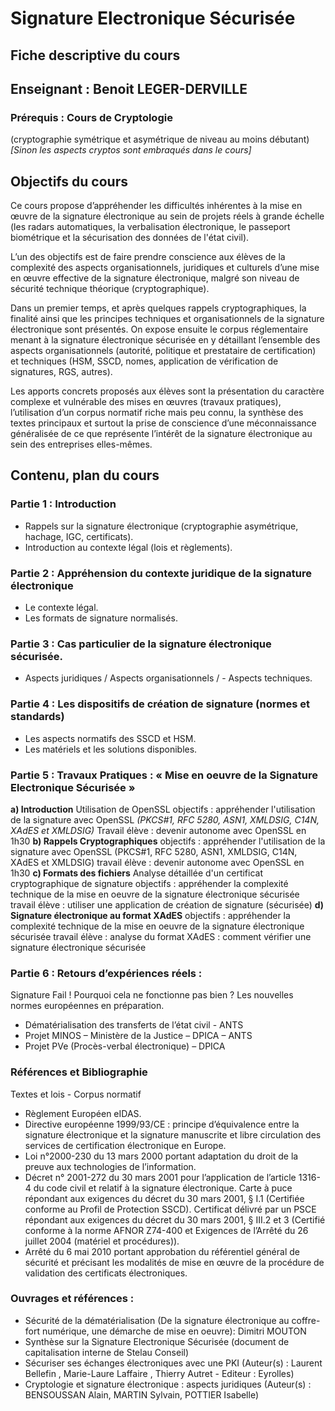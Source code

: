 # Signature Electronique Sécurisée
## Fiche descriptive du cours

## Enseignant : Benoit LEGER-DERVILLE

### Prérequis : Cours de Cryptologie
(cryptographie symétrique et asymétrique de niveau au moins débutant)
*[Sinon les aspects cryptos sont embraqués dans le cours]*

## Objectifs du cours
Ce cours propose d’appréhender les difficultés inhérentes à la mise en œuvre de la signature électronique au sein de projets réels à grande échelle (les radars automatiques, la verbalisation électronique, le passeport biométrique et la sécurisation des données de l'état civil).

L’un des objectifs est de faire prendre conscience aux élèves de la complexité des aspects organisationnels, juridiques et culturels d’une mise en œuvre effective de la signature électronique, malgré son niveau de sécurité technique théorique (cryptographique).

Dans un premier temps, et après quelques rappels cryptographiques, la finalité ainsi que les principes techniques et organisationnels de la signature électronique sont présentés. On expose ensuite le corpus réglementaire menant à la signature électronique sécurisée en y détaillant l’ensemble des aspects organisationnels (autorité, politique et prestataire de certification) et techniques (HSM, SSCD, nomes, application de vérification de signatures, RGS, autres).

Les apports concrets proposés aux élèves sont la présentation du caractère complexe et vulnérable des mises en œuvres (travaux pratiques), l’utilisation d’un corpus normatif riche mais peu connu, la synthèse des textes principaux et surtout la prise de conscience d’une méconnaissance généralisée de ce que représente l’intérêt de la signature électronique au sein des entreprises elles-mêmes.

## Contenu, plan du cours

### Partie 1 : Introduction
- Rappels sur la signature électronique (cryptographie asymétrique, hachage, IGC, certificats).
- Introduction au contexte légal (lois et règlements).

### Partie 2 : Appréhension du contexte juridique de la signature électronique
- Le contexte légal.
- Les formats de signature normalisés.

### Partie 3 : Cas particulier de la signature électronique sécurisée.
- Aspects juridiques / Aspects organisationnels / - Aspects techniques.

### Partie 4 : Les dispositifs de création de signature (normes et standards)
- Les aspects normatifs des SSCD et HSM.
- Les matériels et les solutions disponibles.

### Partie 5 : Travaux Pratiques : « Mise en oeuvre de la Signature Electronique Sécurisée »
**a) Introduction**
Utilisation de OpenSSL
objectifs : appréhender l'utilisation de la signature avec OpenSSL *(PKCS#1, RFC 5280, ASN1, XMLDSIG, C14N, XAdES et XMLDSIG)* Travail élève : devenir autonome avec OpenSSL en 1h30
**b) Rappels Cryptographiques**
objectifs : appréhender l'utilisation de la signature avec OpenSSL
(PKCS#1, RFC 5280, ASN1, XMLDSIG, C14N, XAdES et XMLDSIG)
travail élève : devenir autonome avec OpenSSL en 1h30
**c) Formats des fichiers**
Analyse détaillée d'un certificat cryptographique de signature
objectifs : appréhender la complexité technique de la mise en oeuvre de la signature électronique sécurisée
travail élève : utiliser une application de création de signature (sécurisée)
**d) Signature électronique au format XAdES**
objectifs : appréhender la complexité technique de la mise en oeuvre de la signature électronique sécurisée
travail élève : analyse du format XAdES : comment vérifier une signature électronique sécurisée

### Partie 6 : Retours d’expériences réels :
Signature Fail ! Pourquoi cela ne fonctionne pas bien ? Les nouvelles normes européennes en préparation.
- Dématérialisation des transferts de l’état civil - ANTS
- Projet MINOS – Ministère de la Justice – DPICA – ANTS
- Projet PVe (Procès-verbal électronique) – DPICA

### Références et Bibliographie
Textes et lois - Corpus normatif
- Règlement Européen eIDAS.
- Directive européenne 1999/93/CE : principe d’équivalence entre la signature électronique et la signature manuscrite et libre circulation des services de certification électronique en Europe.
- Loi n°2000-230 du 13 mars 2000 portant adaptation du droit de la preuve aux technologies de l’information.
- Décret n° 2001-272 du 30 mars 2001 pour l’application de l’article 1316-4 du code civil et relatif à la signature électronique. Carte à puce répondant aux exigences du décret du 30 mars 2001, § I.1 (Certifiée conforme au Profil de Protection SSCD). Certificat délivré par un PSCE répondant aux exigences du décret du 30 mars 2001, § III.2 et 3 (Certifié conforme à la norme AFNOR Z74-400 et Exigences de l’Arrêté du 26 juillet 2004 (matériel et procédures)).
- Arrêté du 6 mai 2010 portant approbation du référentiel général de sécurité et précisant les modalités de mise en œuvre de la procédure de validation des certificats électroniques.

### Ouvrages et références :
- Sécurité de la dématérialisation (De la signature électronique au coffre-fort numérique, une démarche de mise en oeuvre): Dimitri MOUTON
- Synthèse sur la Signature Electronique Sécurisée (document de capitalisation interne de Stelau Conseil)
- Sécuriser ses échanges électroniques avec une PKI (Auteur(s) : Laurent Bellefin , Marie-Laure Laffaire , Thierry Autret - Editeur : Eyrolles)
- Cryptologie et signature électronique : aspects juridiques (Auteur(s) : BENSOUSSAN Alain, MARTIN Sylvain, POTTIER Isabelle)



